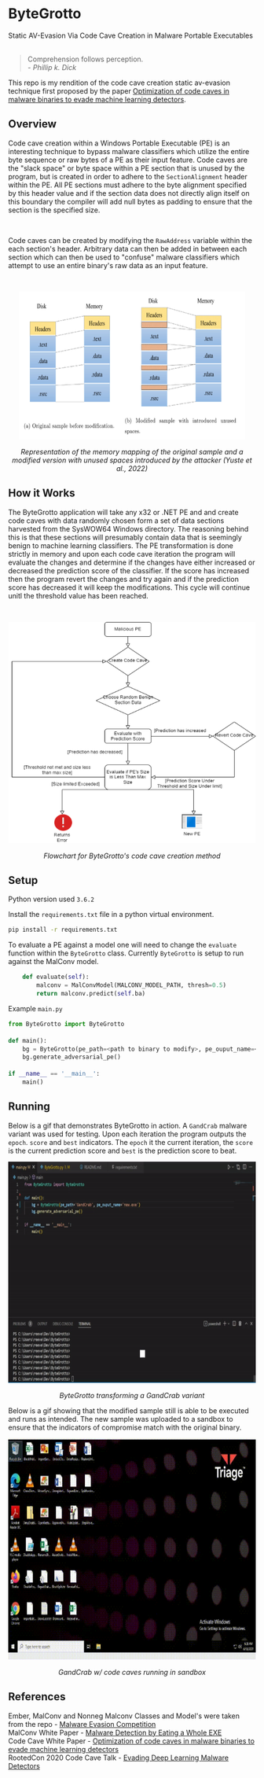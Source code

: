 # ByteGrotto
Static AV-Evasion Via Code Cave Creation in Malware Portable Executables
<br/>
<br/>

>Comprehension follows perception.\
>\- *Phillip k. Dick* 


This repo is my rendition of the code cave creation static av-evasion technique first proposed by the paper [Optimization of code caves in malware binaries to evade machine learning detectors](https://www.sciencedirect.com/science/article/pii/S0167404822000426).


## Overview
Code cave creation within a Windows Portable Executable (PE) is an interesting technique to bypass malware classifiers which utilize the entire byte sequence or raw bytes of a PE as their input feature.  Code caves are the "slack space" or byte space within a PE section that is unused by the program, but is created in order to adhere to the `SectionAlignment` header within the PE.  All PE sections must adhere to the byte alignment specified by this header value and if the section data does not directly align itself on this boundary the compiler will add null bytes as padding to ensure that the section is the specified size.

<br/>

Code caves can be created by modifying the `RawAddress` variable within the each section's header.  Arbitrary data can then be added in between each section which can then be used to "confuse" malware classifiers which attempt to use an entire binary's raw data as an input feature.  

<br/>
<p align="center">
  <img width="460" height="300" src="images/code_cave.png">
  <p align="center"><i>Representation of the memory mapping of the original sample and a modified version with unused spaces introduced by the attacker (Yuste et al., 2022)</i></p>
</p>

## How it Works
The ByteGrotto application will take any x32 or .NET PE and and create code caves with data randomly chosen form a set of data sections harvested from the SysWOW64 Windows directory. The reasoning behind this is that these sections will presumably contain data that is seemingly benign to machine learning classifiers.  The PE transformation is done strictly in memory and upon each code cave iteration the program will evaluate the changes and determine if the changes have either increased or decreased the prediction score of the classifier.  If the score has increased then the program revert the changes and try again and if the prediction score has decreased it will keep the modifications.  This cycle will continue unitl the threshold value has been reached.  

<br/>
<p align="center">
  <img width="560" height="450" src="images/flowchart.png">
  <p align="center"><i>Flowchart for ByteGrotto's code cave creation method</i></p>
</p>

## Setup
Python version used `3.6.2`

Install the `requirements.txt` file in a python virtual environment.
```bash
pip install -r requirements.txt
```

To evaluate a PE against a model one will need to change the `evaluate` function within the `ByteGrotto` class.  Currently `ByteGrotto` is setup to run against the MalConv model.  
```python
    def evaluate(self):
        malconv = MalConvModel(MALCONV_MODEL_PATH, thresh=0.5)
        return malconv.predict(self.ba)
```

Example `main.py`
```python
from ByteGrotto import ByteGrotto

def main():
    bg = ByteGrotto(pe_path=<path to binary to modify>, pe_ouput_name=<output exe name>)
    bg.generate_adversarial_pe()

if __name__ == '__main__':
    main()
```

## Running
Below is a gif that demonstrates ByteGrotto in action.  A `GandCrab` malware variant was used for testing.  Upon each iteration the program outputs the `epoch`. `score` and `best` indicators.  The `epoch` it the current iteration, the `score` is the current prediction score and `best` is the prediction score to beat.
<p align="center">
  <img width="760" height="450" src="gifs/gandcrab_code_cave.gif">
  <p align="center"><i>ByteGrotto transforming a GandCrab variant</i></p>
</p>

Below is a gif showing that the modified sample still is able to be executed and runs as intended.  The new sample was uploaded to a sandbox to ensure that the indicators of compromise match with the original binary.
<p align="center">
  <img width="760" height="450" src="gifs/GandCrab_SandBox.gif">
  <p align="center"><i>GandCrab w/ code caves running in sandbox</i></p>
</p>

## References
Ember, MalConv and Nonneg Malconv Classes and Model's were taken from the repo - [Malware Evasion Competition](https://github.com/endgameinc/malware_evasion_competition)
</br>
MalConv White Paper - [Malware Detection by Eating a Whole EXE](https://arxiv.org/pdf/1710.09435.pdf)
</br>
Code Cave White Paper - [Optimization of code caves in malware binaries to evade machine learning detectors](https://www.sciencedirect.com/science/article/pii/S0167404822000426)
</br>
RootedCon 2020 Code Cave Talk - [Evading Deep Learning Malware Detectors](https://www.youtube.com/watch?v=Qp4hx6HTHrQ)
